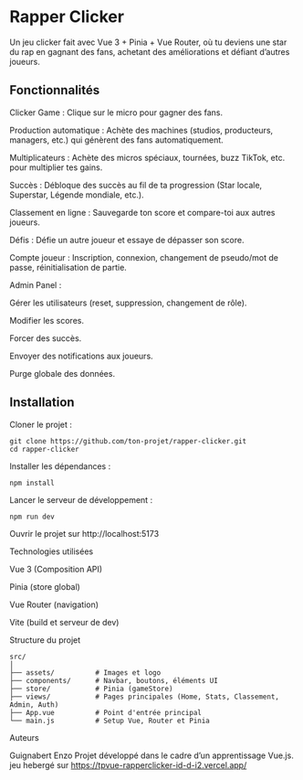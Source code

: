# Rapper Clicker

Un jeu clicker fait avec Vue 3 + Pinia + Vue Router, où tu deviens une star du rap en gagnant des fans, achetant des améliorations et défiant d’autres joueurs.

## Fonctionnalités

Clicker Game : Clique sur le micro pour gagner des fans.

Production automatique : Achète des machines (studios, producteurs, managers, etc.) qui génèrent des fans automatiquement.

Multiplicateurs : Achète des micros spéciaux, tournées, buzz TikTok, etc. pour multiplier tes gains.

Succès : Débloque des succès au fil de ta progression (Star locale, Superstar, Légende mondiale, etc.).

Classement en ligne : Sauvegarde ton score et compare-toi aux autres joueurs.

Défis : Défie un autre joueur et essaye de dépasser son score.

Compte joueur : Inscription, connexion, changement de pseudo/mot de passe, réinitialisation de partie.

Admin Panel :

Gérer les utilisateurs (reset, suppression, changement de rôle).

Modifier les scores.

Forcer des succès.

Envoyer des notifications aux joueurs.

Purge globale des données.

## Installation

Cloner le projet :
```
git clone https://github.com/ton-projet/rapper-clicker.git
cd rapper-clicker
```

Installer les dépendances :
```
npm install
```

Lancer le serveur de développement :
```
npm run dev
```

Ouvrir le projet sur http://localhost:5173


Technologies utilisées

Vue 3
 (Composition API)

Pinia
 (store global)

Vue Router
 (navigation)

Vite
 (build et serveur de dev)

Structure du projet
```
src/
│
├── assets/          # Images et logo
├── components/      # Navbar, boutons, éléments UI
├── store/           # Pinia (gameStore)
├── views/           # Pages principales (Home, Stats, Classement, Admin, Auth)
├── App.vue          # Point d'entrée principal
└── main.js          # Setup Vue, Router et Pinia
```

Auteurs

Guignabert Enzo
Projet développé dans le cadre d’un apprentissage Vue.js.
jeu hebergé sur https://tpvue-rapperclicker-id-d-i2.vercel.app/

